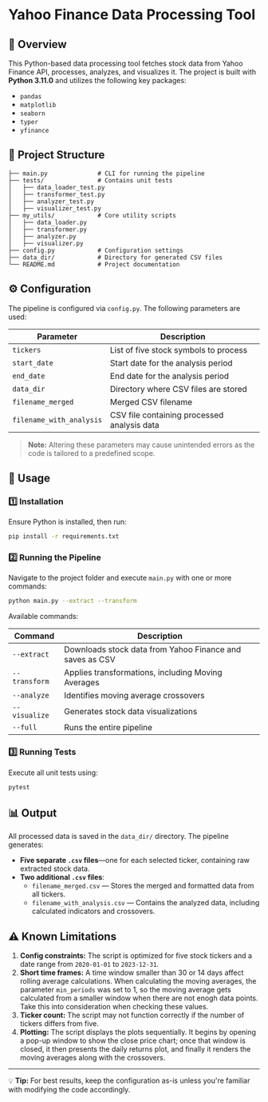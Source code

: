 # Yahoo Finance Data Processing Tool

## 📌 Overview
This Python-based data processing tool fetches stock data from Yahoo Finance API, processes, analyzes, and visualizes it. The project is built with **Python 3.11.0** and utilizes the following key packages:

- `pandas`
- `matplotlib`
- `seaborn`
- `typer`
- `yfinance`

## 📁 Project Structure
```
├── main.py              # CLI for running the pipeline
├── tests/               # Contains unit tests
│   ├── data_loader_test.py
│   ├── transformer_test.py
│   ├── analyzer_test.py
│   ├── visualizer_test.py
├── my_utils/            # Core utility scripts
│   ├── data_loader.py
│   ├── transformer.py
│   ├── analyzer.py
│   ├── visualizer.py
├── config.py            # Configuration settings
├── data_dir/            # Directory for generated CSV files
└── README.md            # Project documentation
```

## ⚙️ Configuration
The pipeline is configured via `config.py`. The following parameters are used:

| Parameter              | Description                                      |
|------------------------|--------------------------------------------------|
| `tickers`             | List of five stock symbols to process           |
| `start_date`          | Start date for the analysis period              |
| `end_date`            | End date for the analysis period                |
| `data_dir`            | Directory where CSV files are stored            |
| `filename_merged`     | Merged CSV filename                              |
| `filename_with_analysis` | CSV file containing processed analysis data  |

> **Note:** Altering these parameters may cause unintended errors as the code is tailored to a predefined scope.

## 🚀 Usage
### 1️⃣ Installation
Ensure Python is installed, then run:
```bash
pip install -r requirements.txt
```

### 2️⃣ Running the Pipeline
Navigate to the project folder and execute `main.py` with one or more commands:
```bash
python main.py --extract --transform
```
Available commands:

| Command       | Description |
|--------------|-------------|
| `--extract`  | Downloads stock data from Yahoo Finance and saves as CSV |
| `--transform` | Applies transformations, including Moving Averages |
| `--analyze`   | Identifies moving average crossovers |
| `--visualize` | Generates stock data visualizations |
| `--full`      | Runs the entire pipeline |

### 3️⃣ Running Tests
Execute all unit tests using:
```bash
pytest
```

## 📊 Output
All processed data is saved in the `data_dir/` directory. The pipeline generates:  

- **Five separate `.csv` files**—one for each selected ticker, containing raw extracted stock data.  
- **Two additional `.csv` files**:  
  - `filename_merged.csv` — Stores the merged and formatted data from all tickers.  
  - `filename_with_analysis.csv` — Contains the analyzed data, including calculated indicators and crossovers.  


## ⚠️ Known Limitations
1. **Config constraints:** The script is optimized for five stock tickers and a date range from `2020-01-01` to `2023-12-31`.  
2. **Short time frames:** A time window smaller than 30 or 14 days affect rolling average calculations. When calculating the moving averages, the parameter `min_periods` was set to 1, so the moving average gets calculated from a smaller window when there are not enogh data points. Take this into consideration when checking these values.
3. **Ticker count:** The script may not function correctly if the number of tickers differs from five.  
4. **Plotting:** The script displays the plots sequentially. It begins by opening a pop-up window to show the close price chart; once that window is closed, it then presents the daily returns plot, and finally it renders the moving averages along with the crossovers.

---

💡 **Tip:** For best results, keep the configuration as-is unless you're familiar with modifying the code accordingly.